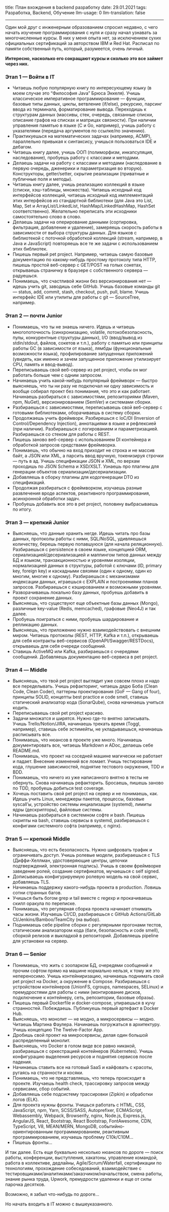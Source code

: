 title: План вхождения в backend разработку
date: 29.01.2021
tags: Разработка, Backend, Обучение
llm-usage: 0
llm-translation: false

---

Один мой друг с инженерным образованием спросил недавно, с чего начать изучение программирования с нуля и сразу начал узнавать за многочисленные курсы.
В них у меня опыта нет, за исключением сухих официальных сертификаций за авторством IBM и Red Hat.
Расписал по памяти собственный путь, который, разумеется, очень личный.

**Интересно, насколько его сокращают курсы и сколько это все займет через них.**

### Этап 1 — Войти в IT
- Читаешь любую популярную книгу по интересующему языку (в моем случае это “Философия Java” Брюса Эккеля). Учишь классическое императивное программирование — функции, базовые типы данных, циклы, ветвление (if/else), рекурсию, парсинг ввода из терминала, форматирование вывода. Переходишь к структурам данных (массивы, стек, очередь, связанные списки, описание графов на списках и матрицах связности). При наличии управления памятью в языке (C и Go, например), учишь работу с указателями (передача аргументов по ссылке/по значению).
- Практикуешься на математических задачах (например, ACMP), параллельно привыкая к синтаксису, учишься пользоваться IDE и дебагом.
- Читаешь книгу далее, учишь ООП (полиморфизм, инкапсуляция, наследование), пробуешь работу с классами и методами.
- Делаешь задачи на работу с классами и методами (наследование в первую очередь, дженерики и параметризация во вторую). Конструкторы, getter/setter, скрытие реализации (приватные и публичные поля и методы).
- Читаешь книгу далее, учишь реализацию коллекций в языке (списки, хэш-таблицы, множества). Читаешь исходный код интерфейсов коллекций, читаешь исходный код имплементаций этих интерфейсов из стандартной библиотеки (для Java это List, Map, Set и ArrayList/LinkedList, HashMap/LinkedHashMap, HashSet соответственно). Желательно переписать эти исходники самостоятельно слово в слово.
- Делаешь задачи на оперирование данными (сортировка, фильтрация, добавление и удаление), замеряешь скорость работы в зависимости от выбора структуры данных. Для языков с библиотекой с поточной обработкой коллекций (stream, например, в Java и JavaScript) повторяешь все те же задачи с использованием этих библиотек.
- Пишешь первый pet project. Например, читаешь самую базовые документацию по какому-нибудь простому протоколу типа HTTP, пишешь простой веб-сервер с GET/POST на голых сокетах, открываешь страничку в браузере с собственного сервера — радуешься.
- Понимаешь, что счастливой жизни без версионирования нет — идешь учить git, заводишь себе GitHub. Учишь базовые команды git — status, add, commit, stash, checkout, push, pull, blame. Учишь интерфейс IDE или утилиты для работы с git — SourceTree, например.

### Этап 2 — почти Junior
- Понимаешь, что ты не знаешь ничего. Идешь и читаешь многопоточность (синхронизацию, volatile, потокобезопасность, пулы, конкурентные структуры данных), I/O (ввод/вывод из stdin/stdout, файлов, сокетов и т.п.), работу с памятью или принципы работы GC (в зависимости от языка), лямбды (функциональные возможности языка), профилирование запущенных приложений (увидеть, как именно и зачем запущенное приложение утилизирует CPU, память и ввод-вывод).
- Переписываешь свой веб-сервер из pet project, чтобы он мог работать больше чем с одним запросом.
- Начинаешь учить какой-нибудь популярный фреймворк — быстро выясняешь, что ты ни разу не подключал ни одну зависимость и вообще собирал проект без понимания, что это и как работает. Начинаешь разбираться с зависимостями, репозиториями (Maven, npm, NuGet), версионированием (SemVer) и системами сборки.
- Разбираешься с зависимостями, переписываешь свой веб-сервер с готовыми библиотеками, оборачиваешь в систему сборки.
- Продолжаешь учить фреймворк. Разбирешься с IoC/DI (Inversion of Control/Dependency Injection), аннотациями в языке и рефлексией (при наличии). Разбираешься с логированием и параметризацией. Разбираешься со стеком для работы с REST.
- Пишешь заново веб-сервер с использованием DI контейнера и обработкой запросов средствами фреймворка.
- Понимаешь, что обычно на вход приходит не строка и не массив байт, а JSON или XML, а парсить ввод вручную, токенизируя строчки — путь в ад. Учишь спецификации JSON и XML, по верхам проходишь по JSON Schema и XSD/XSLT. Узнаешь про плагины для генерации объектов сериализации/десериализации.
- Добавляешь в сборку плагины для кодогенерации DTO из спецификаций.
- Продолжая разбираться с фреймворком, изучаешь разные развлечения вроде аспектов, реактивного программирования, асинхронной обработки задач.
- Пробуешь добавить все это в pet project, половину выбрасываешь по итогу.

### Этап 3 — крепкий Junior
- Выясняешь, что данные хранить негде. Идешь читать про базы данных, протоколы работы с ними, SQL/NoSQL, удивляешься количеству, берешь первую попавшуюся (для начала реляционную). Разбираешься с persistence в своем языке, концепцией ORM, сериализацией/десериализацией и маппингом типов данных между БД и языком, транзакционностью и уровнями изоляции, нормализацией данных в структуры, работой с ключами (ID, primary key, foreign key) и каскадными связями (один к одному, один ко многим, многие к одному). Разбираешься с механизмами индексации данных, играешься с EXPLAIN и построениями планов запросов. Разбираешься с кэшированием и возможными уровнями.
- Разворачиваешь локально базу данных, пробуешь добавить в проект сохранение данных.
- Выясняешь, что существуют еще объектные базы данных (Mongo), различные key-value (Redis, memcached), графовые (Neo4J) и так далее.
- Пробуешь поиграться с ними, пробуешь шардирование и репликацию данных.
- Выясняешь, что приложению нужно взаимодействовать с внешним миром. Читаешь протоколы (REST, HTTP, Kafka и т.п.), открываешь для себя контракты веб-сервисов (OpenAPI/Swagger/RESTDocs), открываешь для себя очереди сообщений.
- Ставишь ActiveMQ или Kafka, разбираешься с очередями сообщений. Добавляешь документацию веб-сервиса в pet project.

### Этап 4 — Middle
- Выясняешь, что твой pet project выглядит уже совсем плохо и надо все переделывать. Учишь рефакторинг, читаешь дядю Боба (Clean Code, Clean Coder), паттерны проектирования (GoF — Gang of four), принципы SOLID, концепты best practice и code smell, ставишь статический анализатор кода (SonarQube), снова начинаешь учиться кодить.
- Переписываешь свой pet project красиво.
- Задачи множатся и ширятся. Нужно где-то внятно записывать. Учишь Trello/Notion/JIRA, начинаешь трекать время (Toggl, например), ставишь себе эстимейты, не укладываешься, начинаешь расписывать все.
- Понимаешь, что нюансов в проекте уже много. Начинаешь документировать все, читаешь Markdown и ADoc, делаешь себе README.md.
- Понимаешь, что проект на соседней машине магически не работает и падает. Внесение изменений все ломает. Учишь тестирование кода, глушение зависимостей, поднятие тестового окружения, TDD и BDD.
- Понимаешь, что ничего из уже написанного внятно в тесты не обернуть. Снова начинаешь рефакторить. Бросаешь, пишешь заново по TDD, пробуешь добиться test coverage.
- Хочешь поставить свой pet project на сервер и не понимаешь, как. Идешь учить Linux, менеджеры пакетов, процессы, базовые syscall’ы, устройство системы инциализации (systemd), лимиты ядры (дескрипторы), файловые системы.
- Начинаешь разбираться в системном софте и bash. Пишешь скрипты на bash, ставишь сервисы в systemd, разбираешься с конфигами системного софта (например, с nginx).

### Этап 5 — крепкий Middle
- Выясняешь, что есть безопасность. Нужно шифровать трафик и ограничивать доступ. Учишь ролевые модели, разбираешься с TLS (Диффи-Хеллман, удостоверяющие центры, цепочки подтверждений, электронная подпись). Учишь в своем фреймворке заведение ролей, создание сертификатов, мучаешься с self signed.
- Дописываешь конфигурируемую ролевую модель на свой сервис, добавляешь TLS.
- Начинаешь поддержку какого-нибудь проекта в production. Ловишь сотни странных багов.
- Учишься быть богом grep и tail вместе с regexp и прокачиваешь скилл оракула по переписке.
- Понимаешь, что регулярная сборка проекта начинает отнимать часы жизни. Изучаешь CI/CD, разбираешься с GitHub Actions/GitLab CI/Jenkins/Bamboo/TeamCity (на выбор).
- Поднимаешь себе pipeline сборки с регулярными прогонами тестов, статическим анализатором кода (баги, безопасность и code smell), сборкой релизов и выкладкой в репозиторий. Добавляешь pipeline для установки на сервер.

### Этап 6 — Senior
- Понимаешь, что жить с зоопарком БД, очередями сообщений и прочим софтом прямо на машине нормально нельзя, к тому же это непереносимо. Учишь контейниризацию, начинаешь поднимать свой pet project на Docker, а окружение в Compose. Разбираешься с устройством контейнеров (UnionFS, cgroups, namespaces, SELinux) и премудростями для работы с ними (монтирование дисков, подключение к контейнеру, сеть, репозитории, базовые образы).
- Пишешь первый Dockerfile и docker-compose, упираешься в кучу странностей. Побеждаешь. Публикуешь первый артефакт в Docker Hub.
- Выясняешь, что монолит — не модно, а микросервисы — модно. Читаешь Мартина Фаулера. Начинаешь погружаться в архитектуру. Учишь концепцию The Twelve-Factor App.
- Дробишь свой проект на микросервисы, делая один большой распределенный монолит.
- Выясняешь, что Docker в голом виде все равно никакой, разбираешься с оркестрацией контейнеров (Kubernetes). Учишь конфигурацию выделения ресурсов и поднятия сервисов после падения.
- Начинаешь ставить все на готовый SaaS и кайфовать с красоты, ругаясь на странности и косяки.
- Понимаешь, что не представляешь, что теперь происходит в проекте. Изучаешь health check, трассировку запросов между сервисами, сбор событий.
- Добавляешь себе подсистему трассировки (Zipkin) и обработки логов (ELK).
- Для проекта нужны фронты. Учишься работать с HTML, CSS, JavaScript, npm, Yarn, SCSS/SASS, Autoprefixer, ECMAScript, Webassembly, Webpack, Browserify, nginx, Node.js, Express.js, AngularJS, React, Bootstrap, React Bootstrap, FontAwesome, CDN, TypeScript, V8, MEAN/MERN, MongoDB, событийно-ориентированным программированием, реактивным программированием, изучаешь проблему C10k/C10M…
- Пишешь фронты…


И так далее. Есть еще буквально несколько нюансов по дороге — поиск работы, конференции, выступления, хакатоны, управление командой, работа в коллективе, дедлайны, Agile/Scrum/Waterfall, сертификации по технологиям, прохождение собеседований, взаимодействие с тестировщиками/аналитиками/заказчиком/начальством, смена работы, знание рынка труда, Upwork, премудрости удаленки и еще от силы парочка десятков.

Возможно, я забыл что-нибудь по дороге... 

Но начать входить в IT можно с вышеуказанного. 